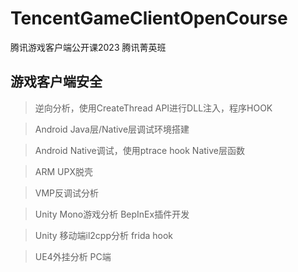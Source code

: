 # TencentGameClientOpenCourse

腾讯游戏客户端公开课2023 腾讯菁英班

## 游戏客户端安全

> 逆向分析，使用CreateThread API进行DLL注入，程序HOOK

> Android Java层/Native层调试环境搭建

> Android Native调试，使用ptrace hook Native层函数

> ARM UPX脱壳

> VMP反调试分析

> Unity Mono游戏分析 BepInEx插件开发

> Unity 移动端il2cpp分析 frida hook

> UE4外挂分析 PC端
